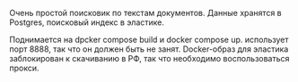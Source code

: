 Очень простой поисковик по текстам документов. Данные хранятся в Postgres, поисковый индекс в эластике.

Поднимается на dpcker compose build и docker compose up. использует порт 8888, так что он должен быть не занят. Docker-образ для эластика заблокирован к скачиванию в РФ, так что необходимо воспользоваться прокси.
